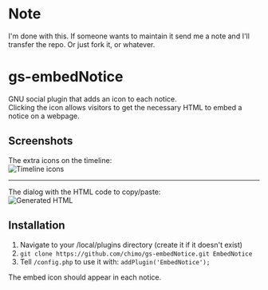 # Note

I'm done with this. If someone wants to maintain it send me a note and I'll transfer the repo. Or just fork it, or whatever.

gs-embedNotice
===========

GNU social plugin that adds an icon to each notice.  
Clicking the icon allows visitors to get the necessary HTML to embed a notice on a webpage.

## Screenshots

The extra icons on the timeline:  
![Timeline icons](https://static.chromic.org/repos/gs-embedNotice/embed-notice-button.png)

----

The dialog with the HTML code to copy/paste:  
![Generated HTML](https://static.chromic.org/repos/gs-embedNotice/embed-notice-html.png)

## Installation

1. Navigate to your /local/plugins directory (create it if it doesn't exist)
2. `git clone https://github.com/chimo/gs-embedNotice.git EmbedNotice`
3. Tell `/config.php` to use it with: `addPlugin('EmbedNotice');`  

The embed icon should appear in each notice.
